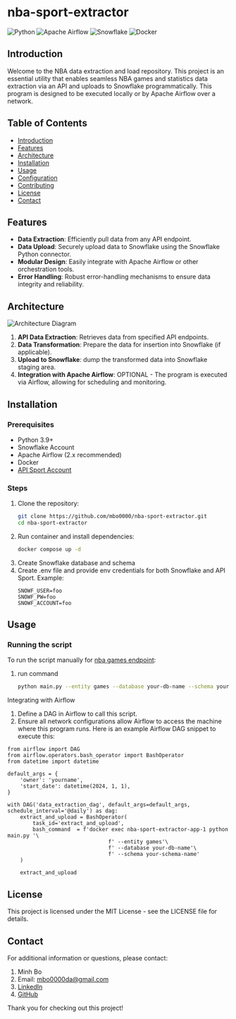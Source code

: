 # nba-sport-extractor
![Python](https://img.shields.io/badge/Python-3.9%2B-blue)
![Apache Airflow](https://img.shields.io/badge/Apache%20Airflow-2.x-green)
![Snowflake](https://img.shields.io/badge/Snowflake-%23f3f1ff)
![Docker](https://img.shields.io/badge/Docker-%2B-blue)

## Introduction

Welcome to the NBA data extraction and load repository. This project is an essential utility that enables seamless NBA games and statistics data extraction via an API and uploads to Snowflake programmatically. This program is designed to be executed locally or by Apache Airflow over a network.

## Table of Contents

- [Introduction](#introduction)
- [Features](#features)
- [Architecture](#architecture)
- [Installation](#installation)
- [Usage](#usage)
- [Configuration](#configuration)
- [Contributing](#contributing)
- [License](#license)
- [Contact](#contact)

## Features

- **Data Extraction**: Efficiently pull data from any API endpoint.
- **Data Upload**: Securely upload data to Snowflake using the Snowflake Python connector.
- **Modular Design**: Easily integrate with Apache Airflow or other orchestration tools.
- **Error Handling**: Robust error-handling mechanisms to ensure data integrity and reliability.

## Architecture

![Architecture Diagram](link_to_diagram_image)

1. **API Data Extraction**: Retrieves data from specified API endpoints.
2. **Data Transformation**: Prepare the data for insertion into Snowflake (if applicable).
3. **Upload to Snowflake**: dump the transformed data into Snowflake staging area.
4. **Integration with Apache Airflow**: OPTIONAL - The program is executed via Airflow, allowing for scheduling and monitoring.

## Installation

### Prerequisites

- Python 3.9+
- Snowflake Account
- Apache Airflow (2.x recommended)
- Docker
- [API Sport Account](https://api-sports.io)

### Steps

1. Clone the repository:
    ```sh
    git clone https://github.com/mbo0000/nba-sport-extractor.git
    cd nba-sport-extractor

2. Run container and install dependencies:
    ```sh
    docker compose up -d
3. Create Snowflake database and schema
4. Create .env file and provide env credentials for both Snowflake and API Sport. Example: 
    ```
    SNOWF_USER=foo
    SNOWF_PW=foo
    SNOWF_ACCOUNT=foo
    ```
    
## Usage
### Running the script
To run the script manually for [nba games endpoint](https://api-sports.io/documentation/nba/v2#tag/Games):
1. run command
    ```sh
    python main.py --entity games --database your-db-name --schema your-schema-name

Integrating with Airflow
1.  Define a DAG in Airflow to call this script.
2.  Ensure all network configurations allow Airflow to access the machine where this program runs.
Here is an example Airflow DAG snippet to execute this:

```
from airflow import DAG
from airflow.operators.bash_operator import BashOperator
from datetime import datetime

default_args = {
    'owner': 'yourname',
    'start_date': datetime(2024, 1, 1),
}

with DAG('data_extraction_dag', default_args=default_args, schedule_interval='@daily') as dag:
    extract_and_upload = BashOperator(
        task_id='extract_and_upload',
        bash_command  = f'docker exec nba-sport-extractor-app-1 python main.py '\
                                f' --entity games'\
                                f' --database your-db-name'\
                                f' --schema your-schema-name'
    )

    extract_and_upload
```

## License
This project is licensed under the MIT License - see the LICENSE file for details.

## Contact
For additional information or questions, please contact:
1. Minh Bo
2. Email: mbo0000da@gmail.com
3. ​[LinkedIn](https://www.linkedin.com/in/minh-b-0bb0628b/)
4. [​GitHub](https://github.com/mbo0000)

Thank you for checking out this project! 